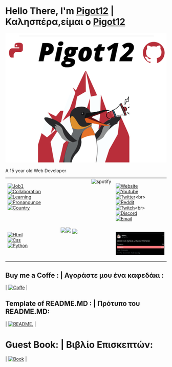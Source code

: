 # Hello There, I'm [Pigot12](https://github.com/Pigot12) | Καλησπέρα,είμαι ο [Pigot12](https://github.com/Pigot12)
![](GithubLogo%20(1).png)

A 15 year old Web Developer 
<table width="800px">
<tr>
<td valign="top" width="30%">

  [![Job1](https://img.shields.io/badge/-🏫High%20School%20Student-8DD6F9?&logo=)]()<br>
  [![Collaboration](https://img.shields.io/badge/-🔍With%20Anything%20and%20Anyone-8DD6F9?&logo=)]()<br>
  [![Learning](https://img.shields.io/badge/-📖Learning%20Java%20Script-46a2f1?&logo=)]()<br>
  [![Pronanounce](https://img.shields.io/badge/-He/Him-1a73e8?&logo=)]()<br>
  [![Country](https://img.shields.io/badge/-🇬🇷Greece-007ACC?&logo=)]()<br>
  
</td><td valign="top" width="34%">
  
  <a href="https://github.com/kittinan/spotify-github-profile" target="blank">
  <img align="right"
    src="https://spotify-github-profile.vercel.app/api/view?uid=k4jkgsc6vq2boan1t2ajvxvee&cover_image=true"
    alt="spotify"
    theme=default
   (https://spotify-github-profile.vercel.app/api/view?uid=k4jkgsc6vq2boan1t2ajvxvee&redirect=true />
</a>
  
</td><td valign="top" width="33%">
  
  [![Website](https://img.shields.io/badge/-Website-45b8d8?&logo=java)]()<br>
  [![Youtube](https://img.shields.io/badge/-Pigot12-311C87?&logo=youtube&logoColor=white)](https://www.youtube.com/channel/UCnTVfPUMLGlMwQgU3v3O0sg)<br>
  [![Twitter](https://img.shields.io/badge/-Pigot12_-430098?&logo=twitter)](https://twitter.com/Pigot12_)<br>
  [![Reddit](https://img.shields.io/badge/-Pigot12-764ABC?&logo=reddit)](https://www.reddit.com/user/Pigot12)<br>
  [![Twitch](https://img.shields.io/badge/-Pigot12_-B7178C?&logo=twitch)](https://www.twitch.tv/pigot12_)<br>
  [![Discord](https://img.shields.io/badge/-Pigot%2012%20Server_-E10098?&logo=discord)](https://discord.gg/JJVYYG9)<br>
  [![Email](https://img.shields.io/badge/-Email%20:%20pigot120@protonmail.com_-CC6699?&logo=Gmail)](mailto:0pigot120@protonmail.com)<br>
  
  
</tr><td valign="top" width="33%">
  
   [![Html](https://img.shields.io/badge/-Html-13aa52?&logo=html)](https://github.com/Pigot12?tab=repositories&q=&type=&language=html)<br>
   [![Css](https://img.shields.io/badge/-Css-13aa52?&logo=css)](https://github.com/Pigot12?tab=repositories&q=&type=&language=css)<br>
   [![Python](https://img.shields.io/badge/-Python-13aa52?&logo=python)](https://github.com/Pigot12?tab=repositories&q=&type=&language=python)<br>
  
</td><td valign="top" width="33%">

  <img align="left" src="https://github-readme-stats.vercel.app/api?username=Pigot12&show_icons=true&count_private=true&theme=vision-friendly-dark" />
  <img src="https://github-readme-stats.vercel.app/api/top-langs/?username=Pigot12&layout=compact&count_private=true&theme=vision-friendly-dark" />
  <a href="https://github.com/Pigot12/smallproject" target="_blank"><img align="center" src="https://github-readme-stats.vercel.app/api/pin/?username=Pigot12&repo=smallproject&theme=vision-friendly-dark"></a>

</td><td valign="top" width="33%">

  [<img src="https://github.com/Pigot12/Pigot12/blob/main/Latest_Tweet.png" width="400">](https://twitter.com/Pigot12_/status/1341845436424970241)
  
</td></tr></table>

## Buy me a Coffe : | Αγοράστε μου ένα καφεδάκι :
| [![Coffe](https://img.shields.io/badge/-Buy%20me%20a%20coffe-5849BE?&logo=coffe)](https://www.buymeacoffee.com/pigot12) |

## Template of README.MD : | Πρότυπο του README.MD:

| [![README](https://img.shields.io/badge/-README_-F7B93E?&logo=github),](https://github.com/Pigot12/Pigot12) |

# Guest Book: | Βιβλίο Επισκεπτών:
| [![Book](https://img.shields.io/badge/-Book-db7092?&logo=Book)](https://github.com/Pigot12/Pigot12/issues/new) |
